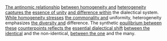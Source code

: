 
[The antinomic relationship](2/2/2/1/_Organic-Inorganic) [between homogeneity and](3/1/1/1/1/2/2/3/_Homogeneous-Heterogeneous) [heterogeneity captures the](1/1/3/3/_Homogeneity-Heterogeneity) [essence of unity](1/1/3/1/1/1/_Unity-Disunity) [and difference within](1/1/3/1/1/3/3/1/3/.Difference%20and%20Complement) the dialectical system. [While homogeneity stresses](1/1/3/3/_Homogeneity-Heterogeneity) [the commonality and](3/1/3/3/1/2/2/3/3/3/2/.Common%20Goods) uniformity, heterogeneity emphasizes [the diversity and](3/3/3/1/_Origin-Diversity) difference. The synthetic [equilibrium between these](2/2/2/1/3/1/.Equilibrium) [counterpoints reflects the](2/1/1/3/3/2/3/.Reflecting) [essential dialectical shift](1/1/2/2/.Change) [between the identical](1/1/3/1/1/3/3/1/3/.Difference%20and%20Complement) and the non-identical, [between the one](3/1/1/2/3/3/1/2/_One-vs-All) and the many.

